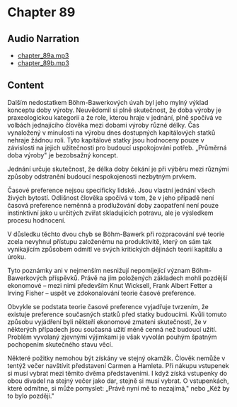 # Chapter 89

## Audio Narration

- [chapter_89a.mp3](../5-audio-chunks-espeak/chapter_89a.mp3)
- [chapter_89b.mp3](../5-audio-chunks-espeak/chapter_89b.mp3)

## Content

<!-- Source: ESPEAK_AUDIO-chapter_89a-OPTIMIZED.md -->

Dalším nedostatkem Böhm-Bawerkových úvah byl jeho mylný výklad konceptu doby výroby. Neuvědomil si plně skutečnost, že doba výroby je praxeologickou kategorií a že role, kterou hraje v jednání, plně spočívá ve volbách jednajícího člověka mezi dobami výroby různé délky. Čas vynaložený v minulosti na výrobu dnes dostupných kapitálových statků nehraje žádnou roli. Tyto kapitálové statky jsou hodnoceny pouze v závislosti na jejich užitečnosti pro budoucí uspokojování potřeb. „Průměrná doba výroby" je bezobsažný koncept.

Jednání určuje skutečnost, že délka doby čekání je při výběru mezi různými způsoby odstranění budoucí nespokojenosti nezbytným prvkem.

Časové preference nejsou specificky lidské. Jsou vlastní jednání všech živých bytostí. Odlišnost člověka spočívá v tom, že v jeho případě není časová preference neměnná a prodlužování doby zaopatření není pouze instinktivní jako u určitých zvířat skladujících potravu, ale je výsledkem procesu hodnocení.

V důsledku těchto dvou chyb se Böhm-Bawerk při rozpracování své teorie zcela nevyhnul přístupu založenému na produktivitě, který on sám tak vynikajícím způsobem odmítl ve svých kritických dějinách teorií kapitálu a úroku.

Tyto poznámky ani v nejmenším nesnižují nepomíjející význam Böhm-Bawerkových příspěvků. Právě na jím položených základech mohli pozdější ekonomové – mezi nimi především Knut Wicksell, Frank Albert Fetter a Irving Fisher – uspět ve zdokonalování teorie časové preference.

Obvykle se podstata teorie časové preference vyjadřuje tvrzením, že existuje preference současných statků před statky budoucími. Kvůli tomuto způsobu vyjádření byli někteří ekonomové zmateni skutečností, že v některých případech jsou současná užití méně cenná než budoucí užití. Problém vyvolaný zjevnými výjimkami je však vyvolán pouhým špatným pochopením skutečného stavu věcí.

<!-- Source: ESPEAK_AUDIO-chapter_89b-OPTIMIZED.md -->

Některé požitky nemohou být získány ve stejný okamžik. Člověk nemůže v tentýž večer navštívit představení Carmen a Hamleta. Při nákupu vstupenek si musí vybrat mezi těmito dvěma představeními. I když získá vstupenky do obou divadel na stejný večer jako dar, stejně si musí vybrat. O vstupenkách, které odmítne, si může pomyslet: „Právě nyní mě to nezajímá," nebo „Kéž by to bylo později."

